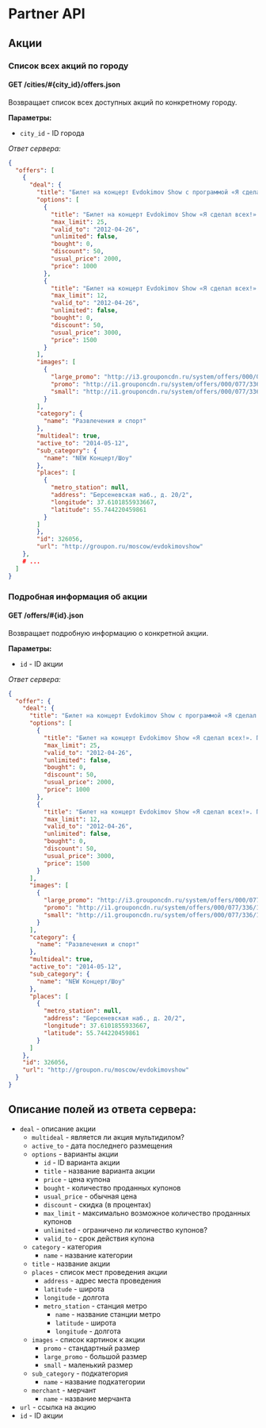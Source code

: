 Partner API
===========

Акции
-----

### Список всех акций по городу

#### GET /cities/#{city_id}/offers.json

Возвращает список всех доступных акций по конкретному городу.

**Параметры:**

- ``city_id`` - ID города

*Ответ сервера:*

```json
{
  "offers": [
    {
      "deal": {
        "title": "Билет на концерт Evdokimov Show с программой «Я сделал всех!» в Государственном московском театре эстрады",
        "options": [
          {
            "title": "Билет на концерт Evdokimov Show «Я сделал всех!». Партер, 16 ряд, 16-30. 1000 рублей вместо 2000",
            "max_limit": 25,
            "valid_to": "2012-04-26",
            "unlimited": false,
            "bought": 0,
            "discount": 50,
            "usual_price": 2000,
            "price": 1000
          },
          {
            "title": "Билет на концерт Evdokimov Show «Я сделал всех!». Партер, 9 ряд, места 32-44. 1500 рублей вместо 3000",
            "max_limit": 12,
            "valid_to": "2012-04-26",
            "unlimited": false,
            "bought": 0,
            "discount": 50,
            "usual_price": 3000,
            "price": 1500
          }
        ],
        "images": [
          {
            "large_promo": "http://i3.grouponcdn.ru/system/offers/000/077/336/179511/large_promo_jpg.jpg?1334590278",
            "promo": "http://i1.grouponcdn.ru/system/offers/000/077/336/179511/promo_jpg.jpg?1334590278",
            "small": "http://i1.grouponcdn.ru/system/offers/000/077/336/179511/small_jpg.jpg?1334590278"
          }
        ],
        "category": {
          "name": "Развлечения и спорт"
        },
        "multideal": true,
        "active_to": "2014-05-12",
        "sub_category": {
          "name": "NEW Концерт/Шоу"
        },
        "places": [
          {
            "metro_station": null,
            "address": "Берсеневская наб., д. 20/2",
            "longitude": 37.6101855933667,
            "latitude": 55.744220459861
          }
        ]
        },
        "id": 326056,
        "url": "http://groupon.ru/moscow/evdokimovshow"
    },
    # ...
  ]
}
```


### Подробная информация об акции

#### GET /offers/#{id}.json

Возвращает подробную информацию о конкретной акции.

**Параметры:**

- ``id`` - ID акции

*Ответ сервера:*

```json
{
  "offer": {
    "deal": {
      "title": "Билет на концерт Evdokimov Show с программой «Я сделал всех!» в Государственном московском театре эстрады",
      "options": [
        {
          "title": "Билет на концерт Evdokimov Show «Я сделал всех!». Партер, 16 ряд, 16-30. 1000 рублей вместо 2000",
          "max_limit": 25,
          "valid_to": "2012-04-26",
          "unlimited": false,
          "bought": 0,
          "discount": 50,
          "usual_price": 2000,
          "price": 1000
        },
        {
          "title": "Билет на концерт Evdokimov Show «Я сделал всех!». Партер, 9 ряд, места 32-44. 1500 рублей вместо 3000",
          "max_limit": 12,
          "valid_to": "2012-04-26",
          "unlimited": false,
          "bought": 0,
          "discount": 50,
          "usual_price": 3000,
          "price": 1500
        }
      ],
      "images": [
        {
          "large_promo": "http://i3.grouponcdn.ru/system/offers/000/077/336/179511/large_promo_jpg.jpg?1334590278",
          "promo": "http://i1.grouponcdn.ru/system/offers/000/077/336/179511/promo_jpg.jpg?1334590278",
          "small": "http://i1.grouponcdn.ru/system/offers/000/077/336/179511/small_jpg.jpg?1334590278"
        }
      ],
      "category": {
        "name": "Развлечения и спорт"
      },
      "multideal": true,
      "active_to": "2014-05-12",
      "sub_category": {
        "name": "NEW Концерт/Шоу"
      },
      "places": [
        {
          "metro_station": null,
          "address": "Берсеневская наб., д. 20/2",
          "longitude": 37.6101855933667,
          "latitude": 55.744220459861
        }
      ]
    },
    "id": 326056,
    "url": "http://groupon.ru/moscow/evdokimovshow"
  }
}
```


Описание полей из ответа сервера:
---------------------------------

- ``deal`` - описание акции
    - ``multideal`` - является ли акция мультидилом?
    - ``active_to`` - дата последнего размещения
    - ``options`` - варианты акции
        - ``id`` - ID варианта акции
        - ``title`` - название варианта акции
        - ``price`` - цена купона
        - ``bought`` - количество проданных купонов
        - ``usual_price`` - обычная цена
        - ``discount`` - скидка (в процентах)
        - ``max_limit`` - максимально возможное количество проданных купонов
        - ``unlimited`` - ограничено ли количество купонов?
        - ``valid_to`` - срок действия купона
    - ``category`` - категория
        - ``name`` - название категории
    - ``title`` - название акции
    - ``places`` - список мест проведения акции
        - ``address`` - адрес места проведения
        - ``latitude`` - широта
        - ``longitude`` - долгота
        - ``metro_station`` - станция метро
            - ``name`` - название станции метро
            - ``latitude`` - широта
            - ``longitude`` - долгота
    - ``images`` - список картинок к акции
        - ``promo`` - стандартный размер
        - ``large_promo`` - большой размер
        - ``small`` - маленький размер
    - ``sub_category`` - подкатегория
        - ``name`` - название подкатегории
    - ``merchant`` - мерчант
        - ``name`` - название мерчанта
- ``url`` - ссылка на акцию
- ``id`` - ID акции
